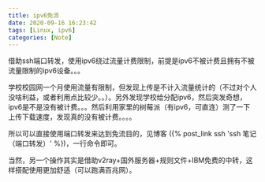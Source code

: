 ```yaml
---
title: ipv6免流
date: 2020-09-16 16:23:42
tags: [Linux, ipv6]
categories: [Note]
---
```


借助ssh端口转发，使用ipv6绕过流量计费限制，前提是ipv6不被计费且拥有不被流量限制的ipv6设备。。。

<!-- more -->

学校校园网一个月使用流量有限制，但发现上传是不计入流量统计的（不过对个人没啥利益，或者利用点比较少。。）。另外发现学校给分配ipv6，然后突发奇想，ipv6是不是没有被计费。。。然后利用家里的树莓派（有ipv6，可直连）测了一下上传下载速度，发现真的没有被计费。。。。

所以可以直接使用端口转发来达到免流目的，见博客 ({% post_link ssh 'ssh 笔记（端口转发）' %})，一行命令即可。

当然，另一个操作其实是借助v2ray+国外服务器+规则文件+IBM免费的中转，这样搭配使用更加舒适（可以跑满百兆网）。